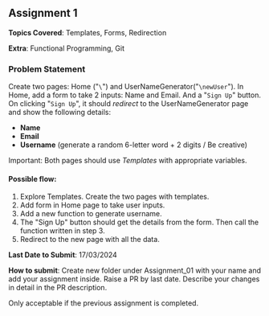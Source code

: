## Assignment 1

**Topics Covered**: Templates, Forms, Redirection

**Extra**: Functional Programming, Git

### Problem Statement

Create two pages: Home ("`\`") and UserNameGenerator("`\newUser`").
In Home, add a form to take 2 inputs: Name and Email. And a "`Sign Up`" button.
On clicking "`Sign Up`", it should *redirect* to the UserNameGenerator page and show the following details:
- **Name**
- **Email**
- **Username** (generate a random 6-letter word + 2 digits / Be creative)

Important: Both pages should use *Templates* with appropriate variables.

#### Possible flow:
1. Explore Templates. Create the two pages with templates.
2. Add form in Home page to take user inputs.
3. Add a new function to generate username.
4. The "Sign Up" button should get the details from the form. Then call the function written in step 3.
5. Redirect to the new page with all the data.

**Last Date to Submit**: 17/03/2024

**How to submit**: Create new folder under Assignment_01 with your name and add your assignment inside. Raise a PR by last date. Describe your changes in detail in the PR description.

Only acceptable if the previous assignment is completed.
